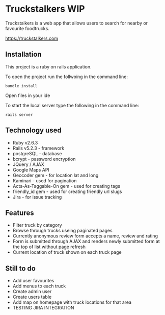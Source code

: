 # Truckstalkers WIP

Truckstalkers is a web app that allows users to search for nearby or favourite foodtrucks.

https://truckstalkers.com

## Installation

This project is a ruby on rails application.

To open the project run the follwoing in the command line:

`bundle install`

Open files in your ide

To start the local server type the following in the command line:

`rails server`

## Technology used

- Ruby v2.6.3
- Rails v5.2.3 - framework
- postgreSQL - database
- bcrypt - password encryption
- JQuery / AJAX
- Google Maps API
- Geocoder gem - for location lat and long
- Kaminari - used for pagination
- Acts-As-Taggable-On gem - used for creating tags
- friendly_id gem - used for creating friendly url slugs
- Jira - for issue tracking

## Features

- Filter truck by category
- Browse through trucks useing paginated pages
- Currently anonymous review form accepts a name, review and rating
- Form is submitted through AJAX and renders newly submitted form at the top of list without page refresh
- Current location of truck shown on each truck page

## Still to do

- Add user favourites
- Add menus to each truck
- Create admin user
- Create users table
- Add map on homepage with truck locations for that area
- TESTING JIRA INTEGRATION

